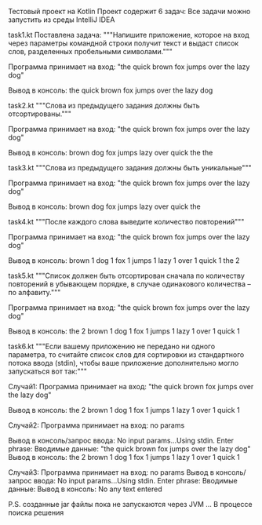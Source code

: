 Тестовый проект на Kotlin
Проект содержит 6 задач:
Все задачи можно запустить из среды IntelliJ IDEA


task1.kt
Поставлена задача:
"""Напишите приложение, которое на вход через 
параметры командной строки получит текст 
и выдаст список слов, разделенных пробельными символами."""

Программа принимает на вход: "the quick brown fox jumps over the lazy dog"

Вывод в консоль:
the
quick
brown
fox
jumps
over
the
lazy
dog


task2.kt
"""Слова из предыдущего задания должны быть отсортированы."""

Программа принимает на вход: "the quick brown fox jumps over the lazy dog"

Вывод в консоль:
brown
dog
fox
jumps
lazy
over
quick
the
the


task3.kt
"""Слова из предыдущего задания должны быть уникальные"""

Программа принимает на вход: "the quick brown fox jumps over the lazy dog"

Вывод в консоль:
brown
dog
fox
jumps
lazy
over
quick
the


task4.kt
"""После каждого слова выведите количество повторений"""

Программа принимает на вход: "the quick brown fox jumps over the lazy dog"

Вывод в консоль:
brown 1
dog 1
fox 1
jumps 1
lazy 1
over 1
quick 1
the 2


task5.kt
"""Список должен быть отсортирован сначала
по количеству повторений в убывающем порядке, 
в случае одинакового количества – по алфавиту."""

Программа принимает на вход: "the quick brown fox jumps over the lazy dog"

Вывод в консоль:
the 2
brown 1
dog 1
fox 1
jumps 1
lazy 1
over 1
quick 1


task6.kt
"""Если вашему приложению не передано ни одного параметра, 
то считайте список слов для сортировки из стандартного потока ввода (stdin),
чтобы ваше приложение дополнительно могло запускаться вот так:"""

Случай1:
Программа принимает на вход: "the quick brown fox jumps over the lazy dog"

Вывод в консоль:
the 2
brown 1
dog 1
fox 1
jumps 1
lazy 1
over 1
quick 1

Случай2:
Программа принимает на вход: no params

Вывод в консоль/запрос ввода: No input params...Using stdin. Enter phrase: 
Вводимые данные: "the quick brown fox jumps over the lazy dog"
Вывод в консоль:
the 2
brown 1
dog 1
fox 1
jumps 1
lazy 1
over 1
quick 1

Случай3:
Программа принимает на вход: no params
Вывод в консоль/запрос ввода: No input params...Using stdin. Enter phrase:
Вводимые данные:
Вывод в консоль:
No any text entered


P.S. созданные jar файлы пока не запускаются через JVM ... В процессе поиска решения